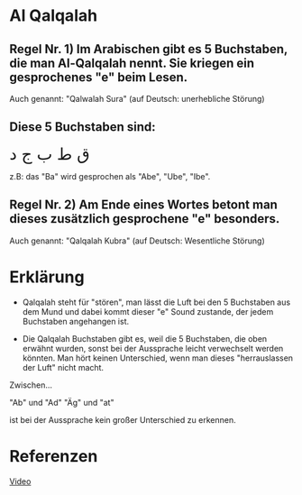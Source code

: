 # Al Qalqalah

## Regel Nr. 1) Im Arabischen gibt es 5 Buchstaben, die man Al-Qalqalah nennt. Sie kriegen ein gesprochenes "e" beim Lesen.
Auch genannt: "Qalwalah Sura" (auf Deutsch: unerhebliche Störung)

## Diese 5 Buchstaben sind:

<span style="font-size: 22pt">ق ط ب ج د</span>

z.B: das "Ba" wird gesprochen als "Abe", "Ube", "Ibe".

## Regel Nr. 2) Am Ende eines Wortes betont man dieses zusätzlich gesprochene "e" besonders.
Auch genannt: "Qalqalah Kubra" (auf Deutsch: Wesentliche Störung)
# Erklärung
- Qalqalah steht für "stören", man lässt die Luft bei den 5 Buchstaben aus dem Mund und dabei kommt dieser "e" Sound zustande, der jedem Buchstaben angehangen ist.

- Die Qalqalah Buchstaben gibt es, weil die 5 Buchstaben, die oben erwähnt wurden, sonst bei der Aussprache leicht verwechselt werden könnten. Man hört keinen Unterschied, wenn man dieses "herrauslassen der Luft" nicht macht.

Zwischen...

"Ab" und "Ad"
"Äg" und "at"

ist bei der Aussprache kein großer Unterschied zu erkennen.

# Referenzen
[Video](https://youtu.be/pTc77N87HuU)